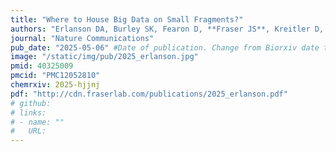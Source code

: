```yaml
---
title: "Where to House Big Data on Small Fragments?"
authors: "Erlanson DA, Burley SK, Fearon D, **Fraser JS**, Kreitler D, Nonato MC, Sakai N, Wollenhaupt J, Weiss MS"
journal: "Nature Communications"
pub_date: "2025-05-06" #Date of publication. Change from Biorxiv date to Journal date once accepted
image: "/static/img/pub/2025_erlanson.jpg" 
pmid: 40325009
pmcid: "PMC12052810"
chemrxiv: 2025-hjjnj
pdf: "http://cdn.fraserlab.com/publications/2025_erlanson.pdf"
# github:
# links:
# - name: ""
#   URL: 
---
```

